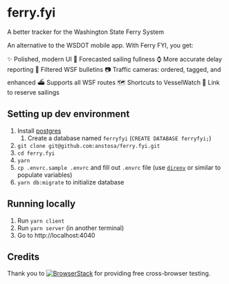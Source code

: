# ferry.fyi

A better tracker for the Washington State Ferry System

An alternative to the WSDOT mobile app. With Ferry FYI, you get:

✨ Polished, modern UI
🔮 Forecasted sailing fullness
⌚ More accurate delay reporting
📢 Filtered WSF bulletins
📷 Traffic cameras: ordered, tagged, and enhanced
⛴️ Supports all WSF routes
🗺️ Shortcuts to VesselWatch
🎫 Link to reserve sailings

## Setting up dev environment

1. Install [postgres](https://www.postgresql.org/)
   1. Create a database named `ferryfyi` (`CREATE DATABASE ferryfyi;`)
2. `git clone git@github.com:anstosa/ferry.fyi.git`
3. `cd ferry.fyi`
4. `yarn`
5. `cp .envrc.sample .envrc` and fill out `.envrc` file (use [`direnv`](https://direnv.net/) or similar to populate variables)
6. `yarn db:migrate` to initialize database

## Running locally

1. Run `yarn client`
2. Run `yarn server` (in another terminal)
3. Go to http://localhost:4040

## Credits

Thank you to [![BrowserStack](https://user-images.githubusercontent.com/568242/60857158-6ad96100-a1be-11e9-9cdf-aa5872f2f6c5.png)](http://browserstack.com/) for providing free cross-browser testing.
